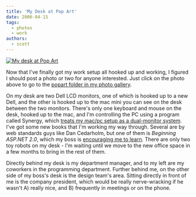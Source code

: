 ```yaml
---
title: 'My Desk at Pop Art'
date: 2006-04-15
tags:
  - photos
  - work
authors:
  - scott
---
```


[![My desk at Pop Art](/images/pop-art/IMG_0656.JPG)](/images/pop-art/IMG_0656.JPG)

Now that I've finally got my work setup all hooked up and working, I figured I should post a photo or two for anyone interested. Just click on the photo above to go to the [popart folder in my photo gallery](/images/index.php?album=pop-art).

On my desk are two Dell LCD monitors, one of which is hooked up to a new Dell, and the other is hooked up to the mac mini you can see on the desk between the two monitors. There's only one keyboard and mouse on the desk, hooked up to the mac, and I'm controlling the PC using a program called Synergy, which [treats my mac/pc setup as a dual-monitor system](http://lifehacker.com/software/productivity/how-to-turn-your-dualmonitor-pc-into-a-dual-macpc-system-106123.php). I've got some new books that I'm working my way through. Several are by web standards guys like Dan Cedarholm, but one of them is _Beginning ASP.NET 2.0_, which my boss is [encouraging me to learn](http://scott.staging.popart.com/2006/04/12/ASPnet+Training+Exercises++Chapter+One.aspx). There are only two toy robots on my desk - I'm waiting until we move to the new office space in a few months to bring in the rest of them.

Directly behind my desk is my department manager, and to my left are my coworkers in the programming department. Further behind me, on the other side of my boss's desk is the design team's area. Sitting directly in front of me is the company president, which would be really nerve-wracking if he wasn't A) really nice, and B) frequently in meetings or on the phone.
